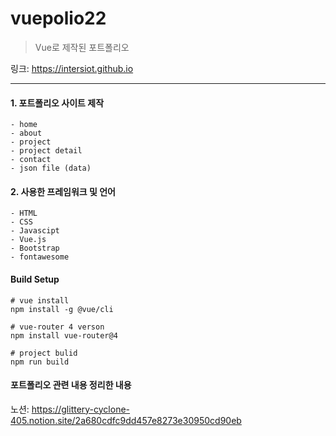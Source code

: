 # vuepolio22
> Vue로 제작된 포트폴리오


링크: https://intersiot.github.io


* * *


#### 1. 포트폴리오 사이트 제작
```
- home
- about
- project
- project detail
- contact
- json file (data)
```


#### 2. 사용한 프레임워크 및 언어
```
- HTML
- CSS
- Javascipt
- Vue.js
- Bootstrap
- fontawesome
```


#### Build Setup

```
# vue install
npm install -g @vue/cli

# vue-router 4 verson
npm install vue-router@4

# project bulid
npm run build
```


#### 포트폴리오 관련 내용 정리한 내용

노션: https://glittery-cyclone-405.notion.site/2a680cdfc9dd457e8273e30950cd90eb
